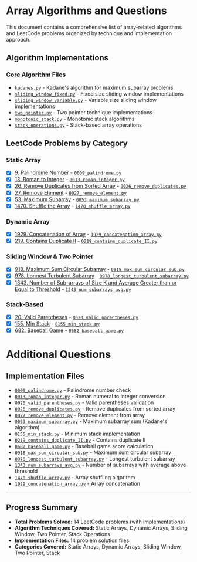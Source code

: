 # Array Algorithms and Questions

This document contains a comprehensive list of array-related algorithms and LeetCode problems organized by technique and implementation approach.

## Algorithm Implementations

### Core Algorithm Files
- [`kadanes.py`](algorithms/kadanes.py) - Kadane's algorithm for maximum subarray problems
- [`sliding_window_fixed.py`](algorithms/sliding_window_fixed.py) - Fixed size sliding window implementations
- [`sliding_window_variable.py`](algorithms/sliding_window_variable.py) - Variable size sliding window implementations
- [`two_pointer.py`](algorithms/two_pointer.py) - Two pointer technique implementations
- [`monotonic_stack.py`](algorithms/monotonic_stack.py) - Monotonic stack algorithms
- [`stack_operations.py`](algorithms/stack_operations.py) - Stack-based array operations

## LeetCode Problems by Category

### Static Array

- [x] [9. Palindrome Number](https://leetcode.com/problems/palindrome-number/) - [`0009_palindrome.py`](questions/0009_palindrome.py)
- [x] [13. Roman to Integer](https://leetcode.com/problems/roman-to-integer/) - [`0013_roman_integer.py`](questions/0013_roman_integer.py)
- [x] [26. Remove Duplicates from Sorted Array](https://leetcode.com/problems/remove-duplicates-from-sorted-array/) - [`0026_remove_duplicates.py`](questions/0026_remove_duplicates.py)
- [x] [27. Remove Element](https://leetcode.com/problems/remove-element/) - [`0027_remove_element.py`](questions/0027_remove_element.py)
- [x] [53. Maximum Subarray](https://leetcode.com/problems/maximum-subarray/) - [`0053_maximum_subarray.py`](questions/0053_maximum_subarray.py)
- [x] [1470. Shuffle the Array](https://leetcode.com/problems/shuffle-the-array/) - [`1470_shuffle_array.py`](questions/1470_shuffle_array.py)

### Dynamic Array

- [x] [1929. Concatenation of Array](https://leetcode.com/problems/concatenation-of-array/) - [`1929_concatenation_array.py`](questions/1929_concatenation_array.py)
- [x] [219. Contains Duplicate II](https://leetcode.com/problems/contains-duplicate-ii/) - [`0219_contains_duplicate_II.py`](questions/0219_contains_duplicate_II.py)

### Sliding Window & Two Pointer

- [x] [918. Maximum Sum Circular Subarray](https://leetcode.com/problems/maximum-sum-circular-subarray/) - [`0918_max_sum_circular_sub.py`](questions/0918_max_sum_circular_sub.py)
- [x] [978. Longest Turbulent Subarray](https://leetcode.com/problems/longest-turbulent-subarray/) - [`0978_longest_turbulent_subarray.py`](questions/0978_longest_turbulent_subarray.py)
- [x] [1343. Number of Sub-arrays of Size K and Average Greater than or Equal to Threshold](https://leetcode.com/problems/number-of-sub-arrays-of-size-k-and-average-greater-than-or-equal-to-threshold/) - [`1343_num_subarrays_avg.py`](questions/1343_num_subarrays_avg.py)

### Stack-Based

- [x] [20. Valid Parentheses](https://leetcode.com/problems/valid-parentheses/) - [`0020_valid_parentheses.py`](questions/0020_valid_parentheses.py)
- [x] [155. Min Stack](https://leetcode.com/problems/min-stack/) - [`0155_min_stack.py`](questions/0155_min_stack.py)
- [x] [682. Baseball Game](https://leetcode.com/problems/baseball-game/) - [`0682_baseball_game.py`](questions/0682_baseball_game.py)

# Additional Questions

## Implementation Files
- [`0009_palindrome.py`](questions/0009_palindrome.py) - Palindrome number check
- [`0013_roman_integer.py`](questions/0013_roman_integer.py) - Roman numeral to integer conversion
- [`0020_valid_parentheses.py`](questions/0020_valid_parentheses.py) - Valid parentheses validation
- [`0026_remove_duplicates.py`](questions/0026_remove_duplicates.py) - Remove duplicates from sorted array
- [`0027_remove_element.py`](questions/0027_remove_element.py) - Remove element from array
- [`0053_maximum_subarray.py`](questions/0053_maximum_subarray.py) - Maximum subarray sum (Kadane's algorithm)
- [`0155_min_stack.py`](questions/0155_min_stack.py) - Minimum stack implementation
- [`0219_contains_duplicate_II.py`](questions/0219_contains_duplicate_II.py) - Contains duplicate II
- [`0682_baseball_game.py`](questions/0682_baseball_game.py) - Baseball game score calculation
- [`0918_max_sum_circular_sub.py`](questions/0918_max_sum_circular_sub.py) - Maximum sum circular subarray
- [`0978_longest_turbulent_subarray.py`](questions/0978_longest_turbulent_subarray.py) - Longest turbulent subarray
- [`1343_num_subarrays_avg.py`](questions/1343_num_subarrays_avg.py) - Number of subarrays with average above threshold
- [`1470_shuffle_array.py`](questions/1470_shuffle_array.py) - Array shuffling algorithm
- [`1929_concatenation_array.py`](questions/1929_concatenation_array.py) - Array concatenation

---

## Progress Summary
- **Total Problems Solved:** 14 LeetCode problems (with implementations)
- **Algorithm Techniques Covered:** Static Arrays, Dynamic Arrays, Sliding Window, Two Pointer, Stack Operations
- **Implementation Files:** 14 problem solution files
- **Categories Covered:** Static Arrays, Dynamic Arrays, Sliding Window, Two Pointer, Stack